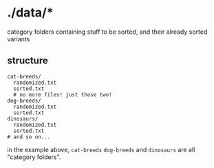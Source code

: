 # ./data/*

category folders containing stuff to be sorted, and their already sorted variants

## structure

```
cat-breeds/
  randomized.txt
  sorted.txt
  # no more files! just those two!
dog-breeds/
  randomized.txt
  sorted.txt
dinosaurs/
  randomized.txt
  sorted.txt
# and so on...
```

in the example above, `cat-breeds` `dog-breeds` and `dinosaurs` are all "category folders".
